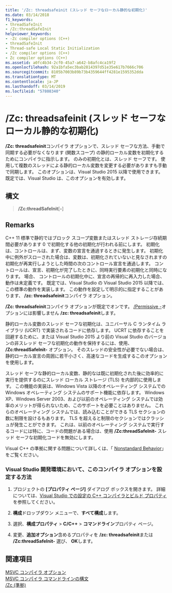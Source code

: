 ```yaml
---
title: '/Zc: threadsafeinit (スレッド セーフなローカル静的な初期化)'
ms.date: 03/14/2018
f1_keywords:
- threadSafeInit
- /Zc:threadSafeInit
helpviewer_keywords:
- -Zc compiler options (C++)
- threadSafeInit
- Thread-safe Local Static Initialization
- /Zc compiler options (C++)
- Zc compiler options (C++)
ms.assetid: a0fc4b34-2cf0-45a7-a642-b8afc4ca19f2
ms.openlocfilehash: 92a1bfa5ec3bab2814397d51e35e617b7666c706
ms.sourcegitcommit: 8105b7003b89b73b4359644ff4281e1595352dda
ms.translationtype: MT
ms.contentlocale: ja-JP
ms.lasthandoff: 03/14/2019
ms.locfileid: "57808340"
---
```

# <a name="zcthreadsafeinit-thread-safe-local-static-initialization"></a>/Zc: threadsafeinit (スレッド セーフなローカル静的な初期化)

**/Zc: threadsafeinit**コンパイラ オプションで、スレッド セーフな方法、手動で同期する必要がなくなります (関数スコープ) の静的ローカル変数を初期化するためにコンパイラに指示します。 のみの初期化とは、スレッド セーフです。 使用して複数のスレッドによる静的ローカル変数を変更する必要がありますも手動で同期します。 このオプションは、Visual Studio 2015 以降で使用できます。 既定では、Visual Studio は、このオプションを有効します。

## <a name="syntax"></a>構文

> **/Zc:threadSafeInit**[**-**]

## <a name="remarks"></a>Remarks

C++ 11 標準で静的ではブロック スコープ変数またはスレッド ストレージ存続期間必要があります 0 で初期化する他の初期化が行われる前にします。 初期化は、コントロールは、まず、変数の宣言を通過するときに発生します。 初期化中に例外がスローされた場合は、変数は、初期化されていないと見なされますの初期化が再実行しようとした時間の次のコントロール宣言を通過します。 コントロールは、宣言、初期化が完了したときに、同時実行要素の初期化と同時になります。 場合、 コントロールの初期化中に、宣言の再帰的に再入力した場合、動作は未定義です。 既定では、Visual Studio の Visual Studio 2015 以降では、この標準の動作を実装します。 この動作を設定して明示的に指定することがあります、 **/zc: threadsafeinit**コンパイラ オプション。

**/Zc: threadsafeinit**コンパイラ オプションが既定でオンです。 [/Permissive -](permissive-standards-conformance.md)オプションには影響しません **/zc: threadsafeinit**します。

静的ローカル変数のスレッド セーフな初期化は、ユニバーサル C ランタイム ライブラリ (UCRT) で実装されるコードに依存します。 UCRT に依存することを回避するために、または Visual Studio 2015 より前の Visual Studio のバージョンの非スレッド セーフな初期化の動作を保持するには、使用、 **/Zc:threadSafeInit-** オプション。 そのスレッドの安全性が必要でない場合は、静的ローカル宣言の周囲に若干小さく、高速なコードを生成するこのオプションを使用します。

スレッド セーフな静的ローカル変数、静的なは既に初期化された後に効率的に実行を提供するのにスレッド ローカル ストレージ (TLS) を内部的に使用します。 この機能の実装は、Windows Vista 以降のオペレーティング システムでの Windows オペレーティング システムのサポート機能に依存します。 Windows XP、Windows Server 2003、および以前のオペレーティング システムでは効率のメリットが得られないため、このサポートを必要ことはありません。 これらのオペレーティング システムでは、読み込むことができる TLS セクションの数に制限を設けるもあります。 TLS を超えると制限のセクションではクラッシュが発生ことができます。 これは、以前のオペレーティング システムで実行するコードには特に、コードの問題がある場合は、使用 **/Zc:threadSafeInit-** スレッド セーフな初期化コードを無効にします。

Visual C++ の準拠に関する問題について詳しくは、「 [Nonstandard Behavior](../../cpp/nonstandard-behavior.md)」をご覧ください。

### <a name="to-set-this-compiler-option-in-the-visual-studio-development-environment"></a>Visual Studio 開発環境において、このコンパイラ オプションを設定する方法

1. プロジェクトの **[プロパティ ページ]** ダイアログ ボックスを開きます。 詳細については、[Visual Studio での設定の C++ コンパイラとビルド プロパティ](../working-with-project-properties.md)を参照してください。

1. **構成**ドロップダウン メニューで、**すべて構成**します。

1. 選択、**構成プロパティ** > **C/C++** > **コマンドライン**プロパティ ページ。

1. 変更、**追加オプション**含めるプロパティを **/zc: threadsafeinit**または **/Zc:threadSafeInit-** 選び、 **OK**します。

## <a name="see-also"></a>関連項目

[MSVC コンパイラ オプション](compiler-options.md)<br/>
[MSVC コンパイラ コマンドラインの構文](compiler-command-line-syntax.md)<br/>
[/Zc (準拠)](zc-conformance.md)<br/>
